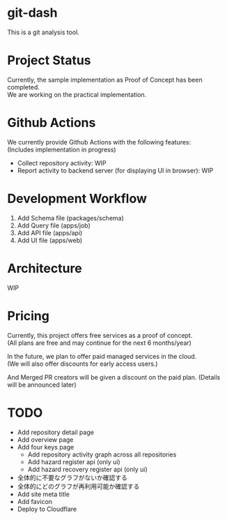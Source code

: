 # git-dash

This is a git analysis tool.

# Project Status

Currently, the sample implementation as Proof of Concept has been completed.  
We are working on the practical implementation.

# Github Actions

We currently provide Github Actions with the following features:  
(Includes implementation in progress)

- Collect repository activity: WIP
- Report activity to backend server (for displaying UI in browser): WIP

# Development Workflow

1. Add Schema file (packages/schema)
2. Add Query file (apps/job)
3. Add API file (apps/api)
4. Add UI file (apps/web)

# Architecture

WIP

# Pricing

Currently, this project offers free services as a proof of concept.  
(All plans are free and may continue for the next 6 months/year)

In the future, we plan to offer paid managed services in the cloud.  
(We will also offer discounts for early access users.)

And Merged PR creators will be given a discount on the paid plan.
(Details will be announced later)

# TODO

- Add repository detail page
- Add overview page
- Add four keys page
  - Add repository activity graph across all repositories
  - Add hazard register api (only ui)
  - Add hazard recovery register api (only ui)
- 全体的に不要なグラフがないか確認する
- 全体的にどのグラフが再利用可能か確認する
- Add site meta title
- Add favicon
- Deploy to Cloudflare
